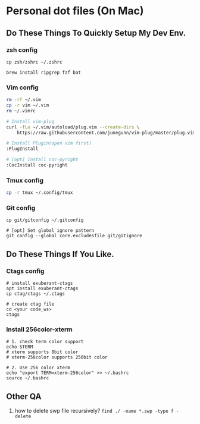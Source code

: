 # Personal dot files (On Mac)

## Do These Things To Quickly Setup My Dev Env.
### zsh config
```
cp zsh/zshrc ~/.zshrc

brew install ripgrep fzf bat

```

### Vim config
```bash
rm -rf ~/.vim
cp -r vim ~/.vim
rm ~/.vimrc

# Install vim-plug
curl -fLo ~/.vim/autoload/plug.vim --create-dirs \
    https://raw.githubusercontent.com/junegunn/vim-plug/master/plug.vim

# Install Plugin(open vim first)
:PlugInstall

# [opt] Install coc-pyright
:CocInstall coc-pyright
```

### Tmux config
```bash
cp -r tmux ~/.config/tmux
```

### Git config
```
cp git/gitconfig ~/.gitconfig

# [opt] Set global ignore pattern
git config --global core.excludesfile git/gitignore
```

## Do These Things If You Like.
### Ctags config
```
# install exuberant-ctags
apt install exuberant-ctags
cp ctag/ctags ~/.ctags

# create ctag file
cd <your code_ws>
ctags
```

### Install 256color-xterm
```
# 1. check term color support
echo $TERM
# xterm supports 8bit color
# xterm-256color supports 256bit color

# 2. Use 256 color xterm
echo "export TERM=xterm-256color" >> ~/.bashrc
source ~/.bashrc
```


## Other QA
1. how to delete swp file recursively?
`find ./ -name *.swp -type f -delete`
